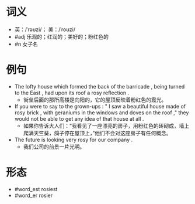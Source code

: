 # 词义
- 英：/ˈrəʊzi/； 美：/ˈroʊzi/
- #adj 乐观的；红润的；美好的；粉红色的
- #n 女子名
# 例句
- The lofty house which formed the back of the barricade , being turned to the East , had upon its roof a rosy reflection .
	- 街垒后面的那所高楼是向阳的，它的屋顶反映着粉红色的霞光。
- If you were to say to the grown-ups : " I saw a beautiful house made of rosy brick , with geraniums in the windows and doves on the roof ," they would not be able to get any idea of that house at all .
	- 如果你告诉大人们：“我看见了一座漂亮的房子，用粉红色的砖砌成，墙上爬满天竺葵，鸽子停在屋顶上，”他们不会对这座房子有任何概念。
- The future is looking very rosy for our company .
	- 我们公司的前景一片光明。
# 形态
- #word_est rosiest
- #word_er rosier
